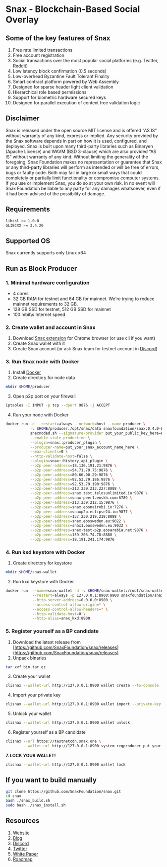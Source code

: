 # Snax - Blockchain-Based Social Overlay

## Some of the key features of Snax

1. Free rate limited transactions
2. Free account registration
3. Social transactions over the most popular social platforms (e.g. Twitter, Reddit)
4. Low latency block confirmation (0.5 seconds)
5. Low-overhead Byzantine Fault Tolerant Finality
6. Smart contract platform powered by Web Assembly
7. Designed for sparse header light client validation
8. Hierarchical role based permissions
9. Support for biometric hardware secured keys
10. Designed for parallel execution of context free validation logic

## Disclaimer

Snax is released under the open source MIT license and is offered “AS IS” without warranty of any kind, express or implied. Any security provided by the Snax software depends in part on how it is used, configured, and deployed. Snax is built upon many third-party libraries such as Binaryen (Apache License) and WAVM (BSD 3-clause) which are also provided “AS IS” without warranty of any kind. Without limiting the generality of the foregoing, Snax Foundation makes no representation or guarantee that Snax or any third-party libraries will perform as intended or will be free of errors, bugs or faulty code. Both may fail in large or small ways that could completely or partially limit functionality or compromise computer systems. If you use or implement Snax, you do so at your own risk. In no event will Snax Foundation be liable to any party for any damages whatsoever, even if it had been advised of the possibility of damage.

## Requirements

```sh
libssl >= 1.0.0
GLIBCXX >= 3.4.20
```

## Supported OS

Snax currently supports only Linux x64

## Run as Block Producer

### 1. Minimal hardware configuration

- 4 cores
- 32 GB RAM for testnet and 64 GB for mainnet. We're trying to reduce mainnet requirements to 32 GB.
- 128 GB SSD for testnet, 512 GB SSD for mainnet
- 100 mbit\s Internet speed

### 2. Create wallet and account in Snax

1. Download [Snax extension](https://chrome.google.com/webstore/detail/snax/dolcmddbbplempeembpecnpllnbgjlal) for Chrome browser (or use cli if you want)
2. Create Snax wallet with it
3. Create Snax account (or ask Snax team for testnet account in [Discord](https://discord.gg/qygxJAZ))

### 3. Run Snax node with Docker

1. Install [Docker](https://docs.docker.com/install)
2. Create directory for node data

```sh
mkdir $HOME/producer
```

3. Open p2p port on your firewall

```sh
iptables -I INPUT -p tcp --dport 9876 -j ACCEPT
```

4. Run your node with Docker

```sh
docker run -d --restart=always --network=host --name producer \
           -v $HOME/producer:/opt/snax/data snaxfoundation/snax:0.4.0-beta-1 \
           snaxnoded.sh --signature-provider put_your_public_key_here=KEY:put_your_private_key_here \
           --enable-stale-production \
           --plugin=snax::producer_plugin \
           --producer-name=put_your_snax_account_name_here \
           --max-clients=0 \
           --http-validate-host=false \
           --plugin=snax::history_api_plugin \
           --p2p-peer-address=18.136.191.21:9876 \
           --p2p-peer-address=54.71.79.75:9876 \
           --p2p-peer-address=80.66.90.29:9876 \
           --p2p-peer-address=92.53.79.186:9876 \
           --p2p-peer-address=92.53.79.190:9876 \
           --p2p-peer-address=213.239.213.227:8888 \
           --p2p-peer-address=snax.test.telosunlimited.io:9876 \
           --p2p-peer-address=snax-peer1.eoskh.com:6789 \
           --p2p-peer-address=213.239.212.15:9876 \
           --p2p-peer-address=snax.eosnairobi.io:7276 \
           --p2p-peer-address=snaxp2p.eclipse24.io:9877 \
           --p2p-peer-address=157.230.219.218:8888 \
           --p2p-peer-address=snax.eossweden.eu:9022 \
           --p2p-peer-address=snax1.eossweden.eu:9032 \
           --p2p-peer-address=snax-test-p2p.eosarabia.net:9876 \
           --p2p-peer-address=159.203.74.78:8888 \
           --p2p-peer-address=18.191.241.174:9876
```

### 4. Run kxd keystore with Docker

1. Create directory for keystore

```sh
mkdir $HOME/snax-wallet
```

2. Run kxd keystore with Docker

```sh
docker run  --name=snax-wallet -d -v $HOME/snax-wallet:/root/snax-wallet \
            --restart=always -p 127.0.0.1:8900:8900 snaxfoundation/snax:0.4.0-beta-1 kxd.sh \
            --http-server-address=0.0.0.0:8900 \
            --access-control-allow-origin=* \
            --access-control-allow-headers=* \
            --http-validate-host=0 \
            --http-alias=snax_kxd:8900
```

### 5. Register yourself as a BP candidate

1. Download the latest release from [https://github.com/SnaxFoundation/snax/releases](https://github.com/SnaxFoundation/snax/releases)
2. Unpack binaries

```sh
tar xvf bin.tar.gz
```

3. Create your wallet

```sh
clisnax --wallet-url http://127.0.0.1:8900 wallet create --to-console
```

4. Import your private key

```sh
clisnax --wallet-url http://127.0.0.1:8900 wallet import --private-key put_your_private_key_here
```

5. Unlock your wallet

```sh
clisnax --wallet-url http://127.0.0.1:8900 wallet unlock
```

6. Register yourself as a BP candidate

```sh
clisnax --url https://testnetcdn.snax.one \
        --wallet-url http://127.0.0.1:8900 system regproducer put_your_snax_account_name_here put_your_public_key_here
```

**7. LOCK YOUR WALLET!**

```sh
clisnax --wallet-url http://127.0.0.1:8900 wallet lock
```

## If you want to build manually

```sh
git clone https://github.com/SnaxFoundation/snax.git
cd snax
bash ./snax_build.sh
sudo bash ./snax_install.sh
```

## Resources

1. [Website](https://snax.one)
2. [Blog](https://medium.com/@snax)
3. [Discord](https://discord.gg/qygxJAZ)
4. [Twitter](https://twitter.com/SnaxTeam)
5. [White Paper](https://snax.one/whitepaper.pdf)
6. [Roadmap](https://snax.one/roadmap)
